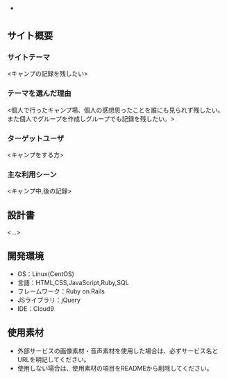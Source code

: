 * 
# <takibi>

## サイト概要
### サイトテーマ
<キャンプの記録を残したい>

### テーマを選んだ理由
<個人で行ったキャンプ場、個人の感想思ったことを誰にも見られず残したい。また個人でグループを作成しグループでも記録を残したい。>

### ターゲットユーザ
<キャンプをする方>

### 主な利用シーン
<キャンプ中,後の記録>

## 設計書
<...>

## 開発環境
- OS：Linux(CentOS)
- 言語：HTML,CSS,JavaScript,Ruby,SQL
- フレームワーク：Ruby on Rails
- JSライブラリ：jQuery
- IDE：Cloud9

## 使用素材
- 外部サービスの画像素材・音声素材を使用した場合は、必ずサービス名とURLを明記してください。
- 使用しない場合は、使用素材の項目をREADMEから削除してください。
